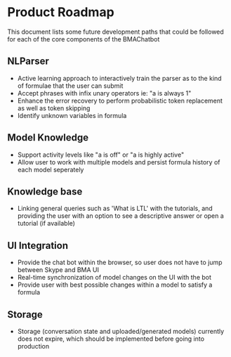 # Product Roadmap

This document lists some future development paths that could be followed for each of the core components of the BMAChatbot

## NLParser

- Active learning approach to interactively train the parser as to the kind of formulae that the user can submit
- Accept phrases with infix unary operators ie: "a is always 1"
- Enhance the error recovery to perform probabilistic token replacement as well as token skipping
- Identify unknown variables in formula

## Model Knowledge

- Support activity levels like "a is off" or "a is highly active"
- Allow user to work with multiple models and persist formula history of each model seperately

## Knowledge base

- Linking general queries such as 'What is LTL' with the tutorials, and providing the user with an option to see a descriptive answer or open a tutorial (if available)

## UI Integration

- Provide the chat bot within the browser, so user does not have to jump between Skype and BMA UI
- Real-time synchronization of model changes on the UI with the bot
- Provide user with best possible changes within a model to satisfy a formula

## Storage

- Storage (conversation state and uploaded/generated models) currently does not expire, which should be implemented before going into production